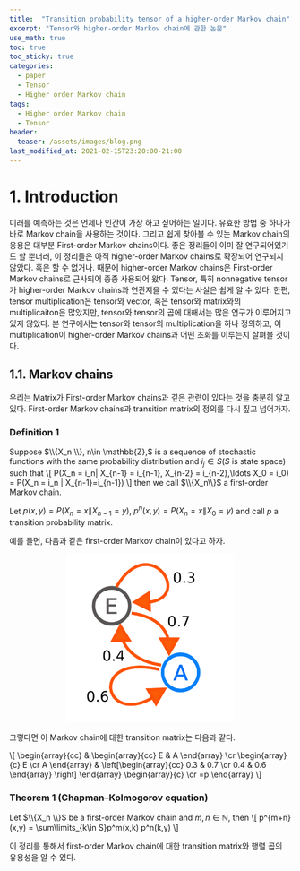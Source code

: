 ```yaml
---
title:  "Transition probability tensor of a higher-order Markov chain"
excerpt: "Tensor와 higher-order Markov chain에 관한 논문"
use_math: true
toc: true
toc_sticky: true
categories:
  - paper
  - Tensor
  - Higher order Markov chain
tags:
  - Higher order Markov chain
  - Tensor
header:
  teaser: /assets/images/blog.png
last_modified_at: 2021-02-15T23:20:00-21:00
---
```

# 1. Introduction
미래를 예측하는 것은 언제나 인간이 가장 하고 싶어하는 일이다. 
유효한 방법 중 하나가 바로 Markov chain을 사용하는 것이다.
그리고 쉽게 찾아볼 수 있는 Markov chain의 응용은 대부분 First-order Markov chains이다.
좋은 정리들이 이미 잘 연구되어있기도 할 뿐더러, 이 정리들은 아직 higher-order Markov chains로 확장되어 연구되지 않았다.
혹은 할 수 없거나.
때문에 higher-order Markov chains은 First-order Markov chains로 근사되어 종종 사용되어 왔다.
Tensor, 특히 nonnegative tensor가 higher-order Markov chains과 연관지을 수 있다는 사실은 쉽게 알 수 있다.
한편, tensor multiplication은 tensor와 vector, 혹은 tensor와 matrix와의 multiplicaiton은 많았지만, tensor와 tensor의 곱에 대해서는 많은 연구가 이루어지고 있지 않았다.
본 연구에서는 tensor와 tensor의 multiplication을 하나 정의하고, 이 multiplication이 higher-order Markov chains과 어떤 조화를 이루는지 살펴볼 것이다.
## 1.1. Markov chains
우리는 Matrix가 First-order Markov chains과 깊은 관련이 있다는 것을 충분히 알고 있다.
First-order Markov chains과 transition matrix의 정의를 다시 짚고 넘어가자.

### Definition 1
Suppose $\\{X_n \\}, n\in \mathbb{Z},$ is a sequence of stochastic functions with the same probability distribution and $i_j \in S$($S$ is state space) such that
\\[ P(X_n = i_n| X_{n-1} = i_{n-1}, X_{n-2} = i_{n-2},\ldots X_0 = i_0) = P(X_n = i_n | X_{n-1}=i_{n-1}) \\]
then  we call $\\{X_n\\}$ a first-order Markov chain.

Let $p(x,y) = P(X_n = x\| X_{n-1} = y)$, $p^n(x,y) = P(X_n = x\| X_0 = y)$ and call $p$ a transition probability matrix.

예를 들면, 다음과 같은 first-order Markov chain이 있다고 하자.

<p align="center">
  <img src="https://raw.githubusercontent.com/Archin-coding/Archin-coding.github.io/master/assets/images/markov1.png" alt="text" width="300" />
</p>

그렇다면 이 Markov chain에 대한 transition matrix는 다음과 같다.

\\[
  \begin{array}{cc}
    & \begin{array}{cc}
        E & A
      \end{array} \cr
  \begin{array}{c}
    E \cr
    A
  \end{array} &
  \left[\begin{array}{cc}
          0.3 & 0.7 \cr
          0.4 & 0.6
        \end{array}
   \right]
  \end{array}
  \begin{array}{c}
    \cr
    =p
  \end{array}
\\]

### Theorem 1 (Chapman–Kolmogorov equation)
Let $\\{X_n \\}$ be a first-order Markov chain and $m,n \in \mathbb{N}$, then 
\\[
  p^{m+n}(x,y) = \sum\limits_{k\in S}p^m(x,k) p^n(k,y)
\\]

이 정리를 통해서 first-order Markov chain에 대한 transition matrix와 행렬 곱의 유용성을 알 수 있다.


